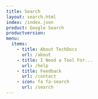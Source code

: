 ```yaml
---
title: Search
layout: search.html
index: /index.json
product: Google Search
productversion:
menu:
  items:
    - title: About TechDocs
      url: /about
    - title: I Need a Tool For...
      url: /help
    - title: Feedback
      url: /contact
    - icon: fa fa-search
      url: /search
---
```




